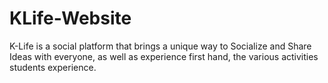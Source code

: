 # KLife-Website
 K-Life is a social platform that brings a unique way to Socialize and Share Ideas with everyone, as well as experience first hand, the various activities students experience.
